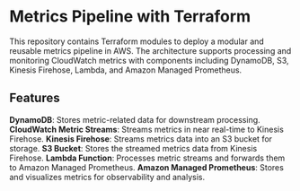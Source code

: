 # Metrics Pipeline with Terraform
This repository contains Terraform modules to deploy a modular and reusable metrics pipeline in AWS. The architecture supports processing and monitoring CloudWatch metrics with components including DynamoDB, S3, Kinesis Firehose, Lambda, and Amazon Managed Prometheus.
## Features
**DynamoDB**: Stores metric-related data for downstream processing.
**CloudWatch Metric Streams**: Streams metrics in near real-time to Kinesis Firehose.
**Kinesis Firehose**: Streams metrics data into an S3 bucket for storage.
**S3 Bucket**: Stores the streamed metrics data from Kinesis Firehose.
**Lambda Function**: Processes metric streams and forwards them to Amazon Managed Prometheus.
**Amazon Managed Prometheus**: Stores and visualizes metrics for observability and analysis.
